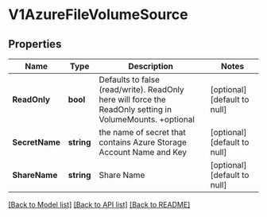 # V1AzureFileVolumeSource

## Properties
Name | Type | Description | Notes
------------ | ------------- | ------------- | -------------
**ReadOnly** | **bool** | Defaults to false (read/write). ReadOnly here will force the ReadOnly setting in VolumeMounts. +optional | [optional] [default to null]
**SecretName** | **string** | the name of secret that contains Azure Storage Account Name and Key | [optional] [default to null]
**ShareName** | **string** | Share Name | [optional] [default to null]

[[Back to Model list]](../README.md#documentation-for-models) [[Back to API list]](../README.md#documentation-for-api-endpoints) [[Back to README]](../README.md)


